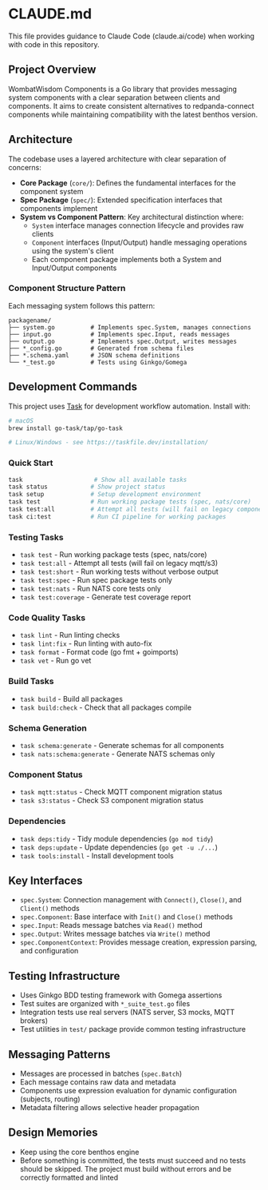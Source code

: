 # CLAUDE.md

This file provides guidance to Claude Code (claude.ai/code) when working with code in this repository.

## Project Overview

WombatWisdom Components is a Go library that provides messaging system components with a clear separation between clients and components. It aims to create consistent alternatives to redpanda-connect components while maintaining compatibility with the latest benthos version.

## Architecture

The codebase uses a layered architecture with clear separation of concerns:

- **Core Package** (`core/`): Defines the fundamental interfaces for the component system
- **Spec Package** (`spec/`): Extended specification interfaces that components implement  
- **System vs Component Pattern**: Key architectural distinction where:
  - `System` interface manages connection lifecycle and provides raw clients
  - `Component` interfaces (Input/Output) handle messaging operations using the system's client
  - Each component package implements both a System and Input/Output components

### Component Structure Pattern

Each messaging system follows this pattern:
```
packagename/
├── system.go          # Implements spec.System, manages connections
├── input.go           # Implements spec.Input, reads messages
├── output.go          # Implements spec.Output, writes messages  
├── *_config.go        # Generated from schema files
├── *.schema.yaml      # JSON schema definitions
└── *_test.go          # Tests using Ginkgo/Gomega
```

## Development Commands

This project uses [Task](https://taskfile.dev) for development workflow automation. Install with:
```bash
# macOS
brew install go-task/tap/go-task

# Linux/Windows - see https://taskfile.dev/installation/
```

### Quick Start
```bash
task                    # Show all available tasks
task status            # Show project status
task setup             # Setup development environment
task test              # Run working package tests (spec, nats/core)
task test:all          # Attempt all tests (will fail on legacy components)
task ci:test           # Run CI pipeline for working packages
```

### Testing Tasks
- `task test` - Run working package tests (spec, nats/core) 
- `task test:all` - Attempt all tests (will fail on legacy mqtt/s3)
- `task test:short` - Run working tests without verbose output
- `task test:spec` - Run spec package tests only
- `task test:nats` - Run NATS core tests only
- `task test:coverage` - Generate test coverage report

### Code Quality Tasks
- `task lint` - Run linting checks
- `task lint:fix` - Run linting with auto-fix
- `task format` - Format code (go fmt + goimports)
- `task vet` - Run go vet

### Build Tasks
- `task build` - Build all packages
- `task build:check` - Check that all packages compile

### Schema Generation
- `task schema:generate` - Generate schemas for all components
- `task nats:schema:generate` - Generate NATS schemas only

### Component Status
- `task mqtt:status` - Check MQTT component migration status
- `task s3:status` - Check S3 component migration status

### Dependencies
- `task deps:tidy` - Tidy module dependencies (`go mod tidy`)
- `task deps:update` - Update dependencies (`go get -u ./...`)
- `task tools:install` - Install development tools

## Key Interfaces

- `spec.System`: Connection management with `Connect()`, `Close()`, and `Client()` methods
- `spec.Component`: Base interface with `Init()` and `Close()` methods
- `spec.Input`: Reads message batches via `Read()` method
- `spec.Output`: Writes message batches via `Write()` method
- `spec.ComponentContext`: Provides message creation, expression parsing, and configuration

## Testing Infrastructure

- Uses Ginkgo BDD testing framework with Gomega assertions
- Test suites are organized with `*_suite_test.go` files
- Integration tests use real servers (NATS server, S3 mocks, MQTT brokers)
- Test utilities in `test/` package provide common testing infrastructure

## Messaging Patterns

- Messages are processed in batches (`spec.Batch`)
- Each message contains raw data and metadata
- Components use expression evaluation for dynamic configuration (subjects, routing)
- Metadata filtering allows selective header propagation

## Design Memories

- Keep using the core benthos engine
- Before something is committed, the tests must succeed and no tests should be skipped. The project must build without errors and be correctly formatted and linted